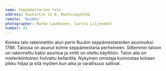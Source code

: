 ```yaml
---
name: Seppämestarien talo
address: Ruukintie 12 B, Ruotsinpyhtää
remote: 'Ruukki'
photographer: Marko Laukkanen, Carita Liljendahl
number: 41
---
```

Komea talo rakennettiin alun perin Ruukin seppämestareiden asunnoiksi 1788. Talossa on asunut kolme seppämestaria perheineen. Sittemmin taloon on rakennettu kaksi asuntoa ja vintti on otettu käyttöön. Talon alla on mielenkiintoinen holvattu kellaritila. Nykyinen omistaja kunnostaa kotiaan pikku hiljaa ja sitä myöten kun aika ja varallisuus sallivat.
